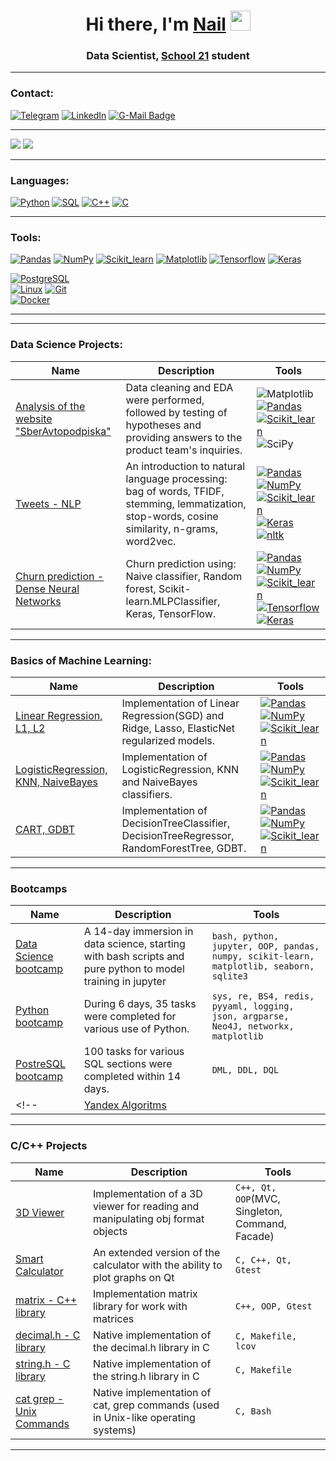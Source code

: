 <h1 align="center">Hi there, I'm <a href="https://www.linkedin.com/in/%D0%BD%D0%B0%D0%B8%D0%BB%D1%8C-%D0%B0%D1%85%D0%BC%D0%B5%D1%82%D0%B3%D0%B0%D1%80%D0%B8%D0%B5%D0%B2-838251206/" target="_blank">Nail</a> 
<img src="https://github.com/blackcater/blackcater/raw/main/images/Hi.gif" height="32"/></h1>
<h3 align="center">Data Scientist, <a href='https://21-school.ru/'>School 21</a> student</h3>

___  
### Contact:
[![Telegram](https://img.shields.io/badge/Telegram-0088cc?style=for-the-badge&logo=telegram&logoColor=white)](https://t.me/NailOren)
[![LinkedIn](https://img.shields.io/badge/linkedin-%230077B5.svg?style=for-the-badge&logo=linkedin&logoColor=white)](https://www.linkedin.com/in/%D0%BD%D0%B0%D0%B8%D0%BB%D1%8C-%D0%B0%D1%85%D0%BC%D0%B5%D1%82%D0%B3%D0%B0%D1%80%D0%B8%D0%B5%D0%B2-838251206/)
[![G-Mail Badge](https://img.shields.io/badge/Gmail-D14836?style=for-the-badge&logo=gmail&logoColor=white)](mailto:ahmetgarievnail@gmail.com)
___
![](https://github-profile-summary-cards.vercel.app/api/cards/most-commit-language?username=proger-n&theme=dracula) ![](https://github-profile-summary-cards.vercel.app/api/cards/repos-per-language?username=proger-n&theme=dracula)
___
### Languages:
[![Python](https://img.shields.io/badge/Python-000000?style=for-the-badge&logo=python&logoColor=F46D01)]()
[![SQL](https://img.shields.io/badge/SQL-000000?style=for-the-badge&logo=sql&logoColor=F46D01)]()
[![C++](https://img.shields.io/badge/C%2B%2B-000000?style=for-the-badge&logo=c%2B%2B&logoColor=F46D01)]()
[![C](https://img.shields.io/badge/C-000000?style=for-the-badge&logo=c&logoColor=F46D01)]()
___
### Tools:
[![Pandas](https://img.shields.io/badge/Pandas-000000?style=for-the-badge&logo=pandas&logoColor=F46D01)]()
[![NumPy](https://img.shields.io/badge/numpy-000000?style=for-the-badge&logo=numpy&logoColor=F46D01)]()
[![Scikit_learn](https://img.shields.io/badge/Scikit_learn-000000?style=for-the-badge&logo=scikit-learn&logoColor=F46D01)]()
[![Matplotlib](https://img.shields.io/badge/Matplotlib-000000?style=for-the-badge&logo=Matplotlib&logoColor=F46D01)]()
[![Tensorflow](https://img.shields.io/badge/Tensoflow-000000?style=for-the-badge&logo=tensorflow&logoColor=F46D01)]()
[![Keras](https://img.shields.io/badge/Keras-000000?style=for-the-badge&logo=Keras&logoColor=F46D01)]()  

[![PostgreSQL](https://img.shields.io/badge/PostgreSQL-000000?style=for-the-badge&logo=postgresql&logoColor=F46D01)]()  
[![Linux](https://img.shields.io/badge/Linux-000000?style=for-the-badge&logo=linux&logoColor=F46D01)]()
[![Git](https://img.shields.io/badge/Git-000000?style=for-the-badge&logo=git&logoColor=F46D01)]()  
[![Docker](https://img.shields.io/badge/Docker-000000?style=for-the-badge&logo=docker&logoColor=F46D01)]()
___

___
### **Data Science** Projects:
|    Name           | Description      | Tools        |
|    ---            |      ---         |  ---         |
| [Analysis of the website "SberAvtopodpiska"](https://github.com/proger-n/SberAutopodpiska_analysis) | Data cleaning and EDA were performed, followed by testing of hypotheses and providing answers to the product team's inquiries. | ![Matplotlib](https://img.shields.io/badge/Matplotlib-000000?style=for-the-badge&logo=matplotlib&logoColor=%white) [![Pandas](https://img.shields.io/badge/Pandas-000000?style=for-the-badge&logo=pandas&logoColor=F46D01)]() [![Scikit_learn](https://img.shields.io/badge/Scikit_learn-000000?style=for-the-badge&logo=scikit-learn&logoColor=F46D01)]() ![SciPy](https://img.shields.io/badge/SciPy-000000?style=for-the-badge&logo=scipy&logoColor=%white) |
| [Tweets - NLP](https://github.com/proger-n/DS_01_Tweets) | An introduction to natural language processing: bag of words, TFIDF, stemming, lemmatization, stop-words, cosine similarity, n-grams, word2vec. | [![Pandas](https://img.shields.io/badge/Pandas-000000?style=for-the-badge&logo=pandas&logoColor=F46D01)]() [![NumPy](https://img.shields.io/badge/numpy-000000?style=for-the-badge&logo=numpy&logoColor=F46D01)]() [![Scikit_learn](https://img.shields.io/badge/Scikit_learn-000000?style=for-the-badge&logo=scikit-learn&logoColor=F46D01)]() [![Keras](https://img.shields.io/badge/Keras-000000?style=for-the-badge&logo=Keras&logoColor=F46D01)]() [![nltk](https://img.shields.io/badge/nltk-000000?style=for-the-badge&logo=nltk&logoColor=F46D01)]() |
| [Churn prediction - Dense Neural Networks](https://github.com/proger-n/DS_02_Churn_prediction) | Churn prediction using: Naive classifier, Random forest, Scikit-learn.MLPClassifier, Keras, TensorFlow. | [![Pandas](https://img.shields.io/badge/Pandas-000000?style=for-the-badge&logo=pandas&logoColor=F46D01)]() [![NumPy](https://img.shields.io/badge/numpy-000000?style=for-the-badge&logo=numpy&logoColor=F46D01)]() [![Scikit_learn](https://img.shields.io/badge/Scikit_learn-000000?style=for-the-badge&logo=scikit-learn&logoColor=F46D01)]() [![Tensorflow](https://img.shields.io/badge/Tensoflow-000000?style=for-the-badge&logo=tensorflow&logoColor=F46D01)]() [![Keras](https://img.shields.io/badge/Keras-000000?style=for-the-badge&logo=Keras&logoColor=F46D01)]() |
___
### Basics of **Machine Learning**:
|    Name           | Description      | Tools        |
|    ---            |      ---         |  ---         |
| [Linear Regression, L1, L2](https://github.com/proger-n/ML_learning_02) | Implementation of Linear Regression(SGD) and Ridge, Lasso, ElasticNet regularized models. | [![Pandas](https://img.shields.io/badge/Pandas-000000?style=for-the-badge&logo=pandas&logoColor=F46D01)]() [![NumPy](https://img.shields.io/badge/numpy-000000?style=for-the-badge&logo=numpy&logoColor=F46D01)]() [![Scikit_learn](https://img.shields.io/badge/Scikit_learn-000000?style=for-the-badge&logo=scikit-learn&logoColor=F46D01)]() |
| [LogisticRegression, KNN, NaiveBayes](https://github.com/proger-n/ML_learning_04) | Implementation of LogisticRegression, KNN and NaiveBayes classifiers. | [![Pandas](https://img.shields.io/badge/Pandas-000000?style=for-the-badge&logo=pandas&logoColor=F46D01)]() [![NumPy](https://img.shields.io/badge/numpy-000000?style=for-the-badge&logo=numpy&logoColor=F46D01)]() [![Scikit_learn](https://img.shields.io/badge/Scikit_learn-000000?style=for-the-badge&logo=scikit-learn&logoColor=F46D01)]() |
| [CART, GDBT](https://github.com/proger-n/ML_learning_05) | Implementation of DecisionTreeClassifier, DecisionTreeRegressor, RandomForestTree, GDBT. | [![Pandas](https://img.shields.io/badge/Pandas-000000?style=for-the-badge&logo=pandas&logoColor=F46D01)]() [![NumPy](https://img.shields.io/badge/numpy-000000?style=for-the-badge&logo=numpy&logoColor=F46D01)]() [![Scikit_learn](https://img.shields.io/badge/Scikit_learn-000000?style=for-the-badge&logo=scikit-learn&logoColor=F46D01)]() |
___
### Bootcamps
|    Name           | Description      | Tools        |
|    ---            |      ---         |  ---         |
| [Data Science bootcamp](https://github.com/proger-n/DS_bootcamp) | A 14-day immersion in data science, starting with bash scripts and pure python to model training in jupyter | `bash, python, jupyter, OOP, pandas, numpy, scikit-learn, matplotlib, seaborn, sqlite3` |
| [Python bootcamp](https://github.com/proger-n/Python_Bootcamp) | During 6 days, 35 tasks were completed for various use of Python. | `sys, re, BS4, redis, pyyaml, logging, json, argparse, Neo4J, networkx, matplotlib` |
| [PostreSQL bootcamp](https://github.com/proger-n/SQL_bootcamp) | 100 tasks for various SQL sections were completed within 14 days. | `DML, DDL, DQL` |
<!-- | [Yandex Algoritms](https://github.com/proger-n/YandexAlgoTraining) |  |  | -->
___
### C/C++ Projects
|    Name           | Description      | Tools        |
|    ---            |      ---         |  ---         |
| [3D Viewer](https://github.com/proger-n/3dViewerV2_cpp) | Implementation of a 3D viewer for reading and manipulating obj format objects | `C++, Qt, OOP`(MVC, Singleton, Command, Facade) |
| [Smart Calculator](https://github.com/proger-n/SmartCalcV1_c_cpp) | An extended version of the calculator with the ability to plot graphs on Qt | `C, C++, Qt, Gtest` |
| [matrix - C++ library](https://github.com/proger-n/Matrix_cpp) | Implementation matrix library for work with matrices | `C++, OOP, Gtest` |
| [decimal.h - C library](https://github.com/proger-n/decimal_c) | Native implementation of the decimal.h library in C | `C, Makefile, lcov` |
| [string.h - C library](https://github.com/proger-n/string_c) | Native implementation of the string.h library in C | `C, Makefile` |
| [cat grep - Unix Commands](https://github.com/proger-n/UnixCatGrep_c) | Native implementation of cat, grep commands (used in Unix-like operating systems) | `C, Bash` |
___

